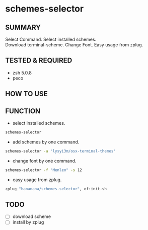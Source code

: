 # schemes-selector

## SUMMARY
Select Command.
Select installed schemes.  
Download terminal-scheme.
Change Font.
Easy usage from zplug.  

## TESTED & REQUIRED

- zsh 5.0.8
- peco

## HOW TO USE

## FUNCTION

- select installed schemes.

```sh
schemes-selector
```

- add schemes by one command.

```sh
schemes-selector -a 'lysyi3m/osx-terminal-themes'
```

- change font by one command.

```sh
schemes-selector -f "Menleo" -s 12
```

- easy usage from zplug.

```sh
zplug "hananana/schemes-selector", of:init.sh
```

## TODO
- [ ] download scheme
- [ ] install by zplug
